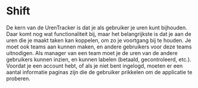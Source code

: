 # Shift
 De kern van de UrenTracker is dat je als gebruiker je uren kunt bijhouden. Daar komt nog wat functionaliteit bij, maar het belangrijkste is dat je aan de uren die je maakt taken kan koppelen, om zo je voortgang bij te houden. Je moet ook teams aan kunnen maken, en andere gebruikers voor deze teams uitnodigen. Als manager van een team moet je de uren van de andere gebruikers kunnen inzien, en kunnen labelen (betaald, gecontroleerd, etc.). Voordat je een account hebt, of als je niet bent ingelogd, moeten er een aantal informatie paginas zijn die de gebruiker prikkelen om de applicatie te proberen.
